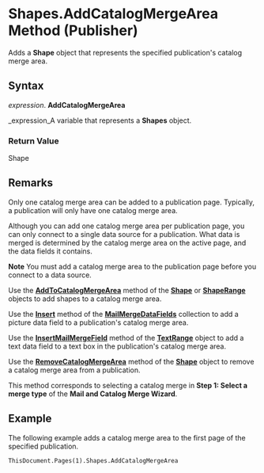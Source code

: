 
# Shapes.AddCatalogMergeArea Method (Publisher)

Adds a  **Shape** object that represents the specified publication's catalog merge area.


## Syntax

 _expression_. **AddCatalogMergeArea**

 _expression_A variable that represents a  **Shapes** object.


### Return Value

Shape


## Remarks

Only one catalog merge area can be added to a publication page. Typically, a publication will only have one catalog merge area.

Although you can add one catalog merge area per publication page, you can only connect to a single data source for a publication. What data is merged is determined by the catalog merge area on the active page, and the data fields it contains.


 **Note**  You must add a catalog merge area to the publication page before you connect to a data source.

Use the  **[AddToCatalogMergeArea](4178d286-045f-a7b6-86b6-710bed10e824.md)** method of the **[Shape](666cb7f0-62a8-f419-9838-007ef29506ee.md)** or **[ShapeRange](c85967c9-af43-747d-7e0b-64ddc22c84be.md)** objects to add shapes to a catalog merge area.

Use the  **[Insert](54482cda-d0d3-c799-7e7f-b25835a8bd6f.md)** method of the **[MailMergeDataFields](44ae8a3c-b8a8-fc57-9d02-d71dcffc21ef.md)** collection to add a picture data field to a publication's catalog merge area.

Use the  **[InsertMailMergeField](97bce07d-b831-3ad6-2436-f85590c3bcd8.md)** method of the **[TextRange](566f240b-d2a6-8cb3-9eb7-68328d6c28bd.md)** object to add a text data field to a text box in the publication's catalog merge area.

Use the  **[RemoveCatalogMergeArea](addff960-562e-b8e8-ec56-ddcf2b9ccaa7.md)** method of the **[Shape](666cb7f0-62a8-f419-9838-007ef29506ee.md)** object to remove a catalog merge area from a publication.

This method corresponds to selecting a catalog merge in  **Step 1: Select a merge type** of the **Mail and Catalog Merge Wizard**.


## Example

The following example adds a catalog merge area to the first page of the specified publication.


```vb
ThisDocument.Pages(1).Shapes.AddCatalogMergeArea
```


